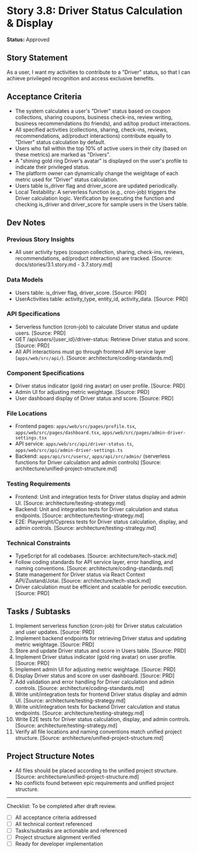 # Story 3.8: Driver Status Calculation & Display

**Status:** Approved


## Story Statement
As a user,
I want my activities to contribute to a "Driver" status,
so that I can achieve privileged recognition and access exclusive benefits.

## Acceptance Criteria
- The system calculates a user's "Driver" status based on coupon collections, sharing coupons, business check-ins, review writing, business recommendations (to friends), and ad/top product interactions.
- All specified activities (collections, sharing, check-ins, reviews, recommendations, ad/product interactions) contribute equally to "Driver" status calculation by default.
- Users who fall within the top 10% of active users in their city (based on these metrics) are marked as "Drivers".
- A "shining gold ring Driver’s avatar" is displayed on the user's profile to indicate their privileged status.
- The platform owner can dynamically change the weightage of each metric used for "Driver" status calculation.
- Users table is_driver flag and driver_score are updated periodically.
- Local Testability: A serverless function (e.g., cron-job) triggers the Driver calculation logic. Verification by executing the function and checking is_driver and driver_score for sample users in the Users table.

## Dev Notes
### Previous Story Insights
- All user activity types (coupon collection, sharing, check-ins, reviews, recommendations, ad/product interactions) are tracked. [Source: docs/stories/3.1.story.md - 3.7.story.md]

### Data Models
- Users table: is_driver flag, driver_score. [Source: PRD]
- UserActivities table: activity_type, entity_id, activity_data. [Source: PRD]

### API Specifications
- Serverless function (cron-job) to calculate Driver status and update users. [Source: PRD]
- GET /api/users/{user_id}/driver-status: Retrieve Driver status and score. [Source: PRD]
- All API interactions must go through frontend API service layer (`apps/web/src/api/`). [Source: architecture/coding-standards.md]

### Component Specifications
- Driver status indicator (gold ring avatar) on user profile. [Source: PRD]
- Admin UI for adjusting metric weightage. [Source: PRD]
- User dashboard display of Driver status and score. [Source: PRD]

### File Locations
- Frontend pages: `apps/web/src/pages/profile.tsx`, `apps/web/src/pages/dashboard.tsx`, `apps/web/src/pages/admin-driver-settings.tsx`
- API service: `apps/web/src/api/driver-status.ts`, `apps/web/src/api/admin-driver-settings.ts`
- Backend: `apps/api/src/users/`, `apps/api/src/admin/` (serverless functions for Driver calculation and admin controls)
[Source: architecture/unified-project-structure.md]

### Testing Requirements
- Frontend: Unit and integration tests for Driver status display and admin UI. [Source: architecture/testing-strategy.md]
- Backend: Unit and integration tests for Driver calculation and status endpoints. [Source: architecture/testing-strategy.md]
- E2E: Playwright/Cypress tests for Driver status calculation, display, and admin controls. [Source: architecture/testing-strategy.md]

### Technical Constraints
- TypeScript for all codebases. [Source: architecture/tech-stack.md]
- Follow coding standards for API service layer, error handling, and naming conventions. [Source: architecture/coding-standards.md]
- State management for Driver status via React Context API/Zustand/Jotai. [Source: architecture/tech-stack.md]
- Driver calculation must be efficient and scalable for periodic execution. [Source: PRD]

## Tasks / Subtasks
1. Implement serverless function (cron-job) for Driver status calculation and user updates. [Source: PRD]
2. Implement backend endpoints for retrieving Driver status and updating metric weightage. [Source: PRD]
3. Store and update Driver status and score in Users table. [Source: PRD]
4. Implement Driver status indicator (gold ring avatar) on user profile. [Source: PRD]
5. Implement admin UI for adjusting metric weightage. [Source: PRD]
6. Display Driver status and score on user dashboard. [Source: PRD]
7. Add validation and error handling for Driver calculation and admin controls. [Source: architecture/coding-standards.md]
8. Write unit/integration tests for frontend Driver status display and admin UI. [Source: architecture/testing-strategy.md]
9. Write unit/integration tests for backend Driver calculation and status endpoints. [Source: architecture/testing-strategy.md]
10. Write E2E tests for Driver status calculation, display, and admin controls. [Source: architecture/testing-strategy.md]
11. Verify all file locations and naming conventions match unified project structure. [Source: architecture/unified-project-structure.md]

## Project Structure Notes
- All files should be placed according to the unified project structure. [Source: architecture/unified-project-structure.md]
- No conflicts found between epic requirements and unified project structure.

---

Checklist: To be completed after draft review.
- [ ] All acceptance criteria addressed
- [ ] All technical context referenced
- [ ] Tasks/subtasks are actionable and referenced
- [ ] Project structure alignment verified
- [ ] Ready for developer implementation 